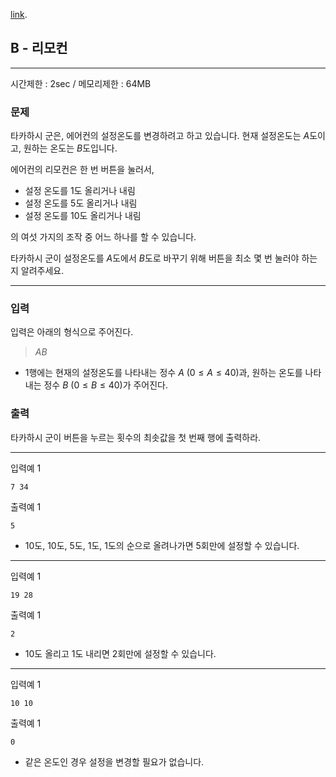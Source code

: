 [link](http://arc001.contest.atcoder.jp/tasks/arc001_2).

## B - 리모컨

----------

시간제한 : 2sec / 메모리제한 : 64MB

### 문제

타카하시 군은, 에어컨의 설정온도를 변경하려고 하고 있습니다. 현재 설정온도는 $A$도이고, 원하는 온도는 $B$도입니다.

에어컨의 리모컨은 한 번 버튼을 눌러서,

* 설정 온도를 $1$도 올리거나 내림
* 설정 온도를 $5$도 올리거나 내림
* 설정 온도를 $10$도 올리거나 내림

의 여섯 가지의 조작 중 어느 하나를 할 수 있습니다.

타카하시 군이 설정온도를 $A$도에서 $B$도로 바꾸기 위해 버튼을 최소 몇 번 눌러야 하는지 알려주세요.

----------

### 입력

입력은 아래의 형식으로 주어진다.

> $A B$

* 1행에는 현재의 설정온도를 나타내는 정수 $A$ $(0 \le A \le 40)$과, 원하는 온도를 나타내는 정수 $B$ $(0 \le B \le 40)$가 주어진다.

### 출력

타카하시 군이 버튼을 누르는 횟수의 최솟값을 첫 번째 행에 출력하라.

----------

입력예 1
```
7 34
```

출력예 1
```
5
```

* 10도, 10도, 5도, 1도, 1도의 순으로 올려나가면 5회만에 설정할 수 있습니다.

----------

입력예 1
```
19 28
```

출력예 1
```
2
```

* 10도 올리고 1도 내리면 2회만에 설정할 수 있습니다.

----------

입력예 1
```
10 10
```

출력예 1
```
0
```

* 같은 온도인 경우 설정을 변경할 필요가 없습니다.